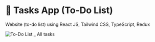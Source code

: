 # 📅 Tasks App (To-Do List)

Website (to-do list) using React JS, Tailwind CSS, TypeScript, Redux

![To-Do List _ All tasks](https://github.com/Ankito45/Todo-List/assets/108117695/b2449823-d536-43ee-9699-6e8356c797b2)


